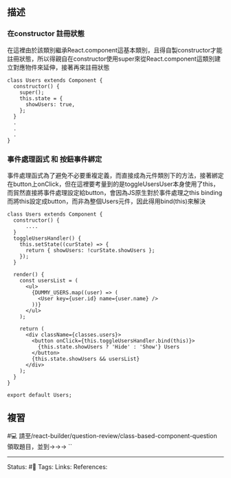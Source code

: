 ## 描述




### 在constructor 註冊狀態

在這裡由於該類別繼承React.component這基本類別，且得自製constructor才能註冊狀態，所以得親自在constructor使用super來從React.component這類別建立對應物件來延伸，接著再來註冊狀態

```
class Users extends Component {
  constructor() {
    super();
    this.state = {
      showUsers: true,
    };
  }
  .
  .
  .
}
```


### 事件處理函式 和 按鈕事件綁定

事件處理函式為了避免不必要重複定義，而直接成為元件類別下的方法，接著綁定在button上onClick，但在這裡要考量到的是toggleUsersUser本身使用了this，而貿然直接將事件處理設定給button，會因為JS原生對於事件處理之this binding而將this設定成button，而非為整個Users元件，因此得用bind(this)來解決

```
class Users extends Component {
  constructor() {
	  ....
  }
  toggleUsersHandler() {
    this.setState((curState) => {
      return { showUsers: !curState.showUsers };
    });
  }

  render() {
    const usersList = (
      <ul>
        {DUMMY_USERS.map((user) => (
          <User key={user.id} name={user.name} />
        ))}
      </ul>
    );

    return (
      <div className={classes.users}>
        <button onClick={this.toggleUsersHandler.bind(this)}>
          {this.state.showUsers ? 'Hide' : 'Show'} Users
        </button>
        {this.state.showUsers && usersList}
      </div>
    );
  }
}

export default Users;
```


## 複習

#💻 請至/react-builder/question-review/class-based-component-question 領取題目，並到->->-> ``

---
Status: #🌱 
Tags:
Links:
References: